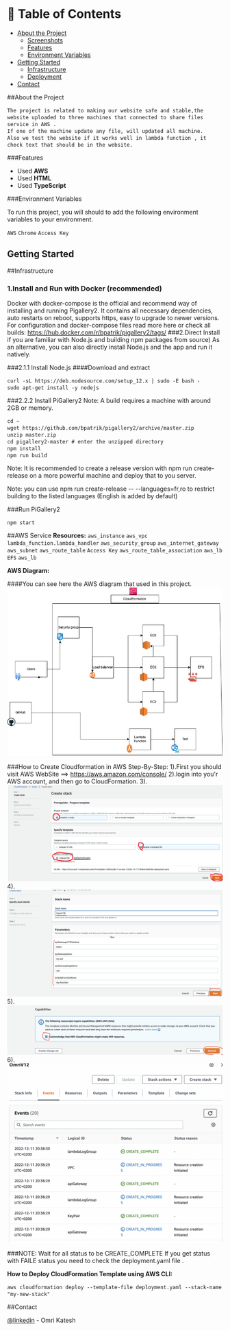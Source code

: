 <!-- Table of Contents -->
# :notebook_with_decorative_cover: Table of Contents

- [About the Project](#star2-about-the-project)
  * [Screenshots](#camera-screenshots)
  * [Features](#dart-features)
  * [Environment Variables](#key-environment-variables)
- [Getting Started](#toolbox-getting-started)
  * [Infrastructure](#bangbang-infrastructure)
  * [Deployment](#triangular_flag_on_post-deployment)
- [Contact](#handshake-contact)

  

<!-- About the Project -->
##About the Project
```
The project is related to making our website safe and stable,the website uploaded to three machines that connected to share files service in AWS .
If one of the machine update any file, will updated all machine.
Also we test the website if it works well in lambda function , it check text that should be in the website.
```


<!-- Features -->
###Features

- Used **AWS**
- Used **HTML**
- Used **TypeScript**

<!-- Env Variables -->
###Environment Variables

To run this project, you will should to add the following environment variables to your environment.

`AWS`
`Chrome`
`Access Key`

<!-- Getting Started -->
## Getting Started

##Infrastructure
<!-- Installation -->
### 1.Install and Run with Docker (recommended)
Docker with docker-compose is the official and recommend way of installing and running Pigallery2. It contains all necessary dependencies, auto restarts on reboot, supports https, easy to upgrade to newer versions. For configuration and docker-compose files read more here or check all builds: https://hub.docker.com/r/bpatrik/pigallery2/tags/
###2.Direct Install 
if you are familiar with Node.js and building npm packages from source)
As an alternative, you can also directly install Node.js and the app and run it natively.

###2.1.1 Install Node.js
####Download and extract
```
curl -sL https://deb.nodesource.com/setup_12.x | sudo -E bash -
sudo apt-get install -y nodejs

```
###2.2.2 Install PiGallery2
Note: A build requires a machine with around 2GB or memory.
```
cd ~
wget https://github.com/bpatrik/pigallery2/archive/master.zip
unzip master.zip
cd pigallery2-master # enter the unzipped directory
npm install
npm run build
```
Note: It is recommended to create a release version with npm run create-release on a more powerful machine and deploy that to you server.

Note: you can use npm run create-release -- --languages=fr,ro to restrict building to the listed languages (English is added by default)

###Run PiGallery2
```
npm start
```
##AWS Service
 **Resources:**
`aws_instance`
`aws_vpc`
`lambda_function.lambda_handler`
`aws_security_group`
`aws_internet_gateway`
`aws_subnet`
`aws_route_table`
`Access Key`
`aws_route_table_association`
`aws_lb`
`EFS`
`aws_lb`

**AWS Diagram:**
<!-- Screenshots -->
####You can see here the AWS diagram that used in this project.
![image](https://github.com/omrikat/WebSiteProject/blob/main/Aws-diagram.jpg)

###How to Create Cloudformation in AWS Step-By-Step:
1).First you should visit AWS WebSite ==> https://aws.amazon.com/console/
2).login into you'r AWS account, and then go to CloudFormation.
3).
![image](https://github.com/omrikat/WebSiteProject/blob/main/Aws1.png)
4).
![image](https://github.com/omrikat/WebSiteProject/blob/main/Aws2.png)
5).
![image](https://github.com/omrikat/WebSiteProject/blob/main/Aws3.png)
6).
![image](https://github.com/omrikat/WebSiteProject/blob/main/Aws4.png)

###NOTE:
Wait for all status to be CREATE_COMPLETE 
If you get status with FAILE status you need to check the deployment.yaml file .

**How to Deploy CloudFormation Template using AWS CLI:**
```
aws cloudformation deploy --template-file deployment.yaml --stack-name "my-new-stack"
```

<!-- Contact -->
##Contact

[@linkedin](https://www.linkedin.com/in/omri-katesh-1bb491249/) - Omri Katesh
